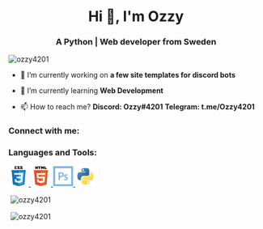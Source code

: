 <h1 align="center">Hi 👋, I'm Ozzy</h1>
<h3 align="center">A Python | Web developer from Sweden</h3>

<p align="left"> <img src="https://komarev.com/ghpvc/?username=ozzy4201&label=Profile%20views&color=0e75b6&style=flat" alt="ozzy4201" /> </p>

- 🔭 I’m currently working on **a few site templates for discord bots**

- 🌱 I’m currently learning **Web Development**

- 📫 How to reach me? 
**Discord: Ozzy#4201**
**Telegram: t.me/Ozzy4201**

<h3 align="left">Connect with me:</h3>
<p align="left">
</p>

<h3 align="left">Languages and Tools:</h3>
<p align="left"> <a href="https://www.w3schools.com/css/" target="_blank" rel="noreferrer"> <img src="https://raw.githubusercontent.com/devicons/devicon/master/icons/css3/css3-original-wordmark.svg" alt="css3" width="40" height="40"/> </a> <a href="https://www.w3.org/html/" target="_blank" rel="noreferrer"> <img src="https://raw.githubusercontent.com/devicons/devicon/master/icons/html5/html5-original-wordmark.svg" alt="html5" width="40" height="40"/> </a> <a href="https://www.photoshop.com/en" target="_blank" rel="noreferrer"> <img src="https://raw.githubusercontent.com/devicons/devicon/master/icons/photoshop/photoshop-line.svg" alt="photoshop" width="40" height="40"/> </a> <a href="https://www.python.org" target="_blank" rel="noreferrer"> <img src="https://raw.githubusercontent.com/devicons/devicon/master/icons/python/python-original.svg" alt="python" width="40" height="40"/> </a> </p>

<p>&nbsp;<img align="center" src="https://github-readme-stats.vercel.app/api?username=ozzy4201&show_icons=true&locale=en" alt="ozzy4201" /></p>
<p>&nbsp;<img align="center" src="https://github-readme-stats.vercel.app/api/top-langs/?username=Ozzy4201" alt="ozzy4201" /></p>
